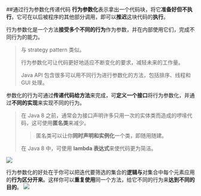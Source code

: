 ##通过行为参数化传递代码
**行为参数化**表示拿出一个代码块，将它**准备好但不执行**。它可在以后被程序的其他部分调用，即可以**推迟**这块代码的**执行**。

行为参数化是一个方法**接受多个不同的行为**作为参数，并在内部使用它们，完成不同行为的能力。
> 与 strategy pattern 类似。
> 
> 行为参数化可让代码更好地适应不断变化的要求，减轻未来的工作量。
> 
> Java API 包含很多可以用不同行为进行参数化的方法，包括排序、线程和 GUI 处理。

参数化的行为可通过**传递代码给方法**来完成，可**定义一个接口**将行为参数化，并通过**不同的实现**来实现不同的行为。
> 在 Java 8 之前，通常会为接口声明许多只用一次的实体类而造成的啰嗦代码，这可使用**匿名类**来减少。
> > 匿名类可以让你**同时声明和实例化**一个类，即随用随建。
>  
> 在 Java 8 中，可使用 **lambda 表达式**来使代码更为简洁。

![](http://i.imgur.com/ePDjWI3.png)

行为参数化的好处在于你可以把迭代要筛选的集合的**逻辑与**对集合中每个元素应用的**行为区分开来**。这样你可以**重复使用**同一个方法，给它不同的行为来**达到不同的目的**。
![](http://i.imgur.com/nLzwU4B.png)
